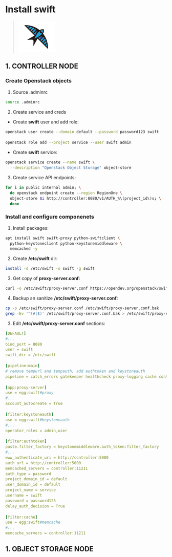 # Install swift

> ![Swift logo](/images/swift.png)

## 1. CONTROLLER NODE

### Create Openstack objects

1. Source .adminrc

```bash
source .adminrc
```

2. Create service and creds

* Create **swift** user and add role:

```bash
openstack user create --domain default --password password123 swift

openstack role add --project service --user swift admin
```

* Create **swift** service:

```bash
openstack service create --name swift \
  --description "Openstack Object Storage" object-store
```

3. Create service API endpoints:

```bash
for i in public internal admin; \
  do openstack endpoint create --region RegionOne \
  object-store $i http://controller:8080/v1/AUTH_%\(project_id\)s; \
  done
```

### Install and configure componenets

1. Install packages:

```bash
apt install swift swift-proxy python-swiftclient \
  python-keystoneclient python-keystonemiddleware \
  memcached -y
```

2. Create **/etc/swift** dir:

```bash
install -d /etc/swift -o swift -g swift
```

3. Get copy of **proxy-server.conf**:

```bash
curl -o /etc/swift/proxy-server.conf https://opendev.org/openstack/swift/raw/branch/stable/wallaby/etc/proxy-server.conf-sample
```

4. Backup an sanitize **/etc/swift/proxy-server.conf**:

```bash
cp -p /etc/swift/proxy-server.conf /etc/swift/proxy-server.conf.bak
grep -Ev '^(#|$)' /etc/swift/proxy-server.conf.bak > /etc/swift/proxy-server.conf
```

3. Edit **/etc/swift/proxy-server.conf** sections:

```yaml
[DEFAULT]
#...
bind_port = 8080
user = swift
swift_dir = /etc/swift

[pipeline:main]
# remove tempurl and tempauth, add authtoken and keystoneauth
pipeline = catch_errors gatekeeper healthcheck proxy-logging cache container_sync bulk ratelimit authtoken keystoneauth container-quotas account-quotas slo dlo versioned_writes proxy-logging proxy-server

[app:proxy-server]
use = egg:swift#proxy
#...
account_autocreate = True

[filter:keystoneauth]
use = egg:swift#keystoneauth
#...
operator_roles = admin,user

[filter:authtoken]
paste.filter_factory = keystonemiddleware.auth_token:filter_factory
#...
www_authenticate_uri = http://controller:5000
auth_url = http://controller:5000
memcached_servers = controller:11211
auth_type = password
project_domain_id = default
user_domain_id = default
project_name = service
username = swift
password = password123
delay_auth_decision = True

[filter:cache]
use = egg:swift#memcache
#...
memcache_servers = controller:11211
```

## 1. OBJECT STORAGE NODE










